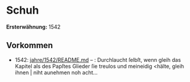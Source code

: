 # Schuh

**Ersterwähnung:** 1542

## Vorkommen
- 1542: [jahre/1542/README.md](../jahre/1542/README.md) – :
Durchlaucht ſelbſt, wenn gleih das Kapitel als des Papſtes
Glieder ſie treulos und meineidig \<hälte, gleih ihnen |
niht aunehmen noh acht...
